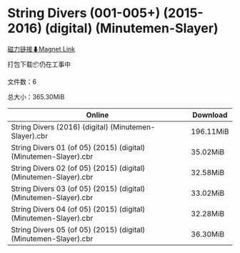 # String Divers (001-005+) (2015-2016) (digital) (Minutemen-Slayer)

[磁力链接⬇Magnet Link](magnet:?xt=urn:btih:aa51c2d8425df847baf888f8c1e4a1d4d65811d9&dn=String%20Divers%20%28001-005%2B%29%20%282015-2016%29%20%28digital%29%20%28Minutemen-Slayer%29)

打包下载📦仍在工事中

文件数：6

总大小：365.30MiB

Online | Download
--- | ---
String Divers (2016) (digital) (Minutemen-Slayer).cbr | 196.11MiB
String Divers 01 (of 05) (2015) (digital) (Minutemen-Slayer).cbr | 35.02MiB
String Divers 02 (of 05) (2015) (digital) (Minutemen-Slayer).cbr | 32.58MiB
String Divers 03 (of 05) (2015) (digital) (Minutemen-Slayer).cbr | 33.02MiB
String Divers 04 (of 05) (2015) (digital) (Minutemen-Slayer).cbr | 32.28MiB
String Divers 05 (of 05) (2015) (digital) (Minutemen-Slayer).cbr | 36.30MiB